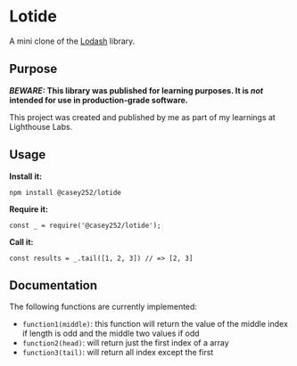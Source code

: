 # Lotide

A mini clone of the [Lodash](https://lodash.com) library.

## Purpose

**_BEWARE:_ This library was published for learning purposes. It is _not_ intended for use in production-grade software.**

This project was created and published by me as part of my learnings at Lighthouse Labs. 

## Usage

**Install it:**

`npm install @casey252/lotide`

**Require it:**

`const _ = require('@casey252/lotide');`

**Call it:**

`const results = _.tail([1, 2, 3]) // => [2, 3]`

## Documentation

The following functions are currently implemented:

* `function1(middle)`: this function will return the value of the middle index if length is odd and the middle two values if odd
* `function2(head)`: will return just the first index of a array 
* `function3(tail)`: will return all index except the first